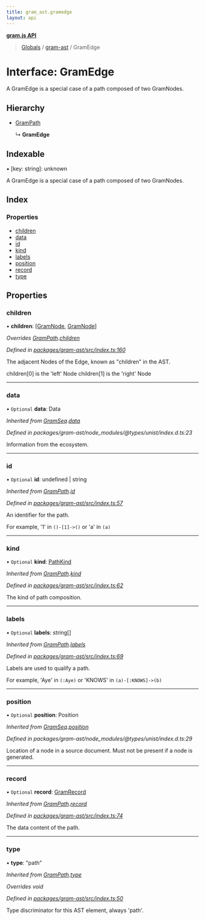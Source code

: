 ```yaml
---
title: gram_ast.gramedge
layout: api
---
```


**[gram.js API](../README.md)**

> [Globals](../globals.md) / [gram-ast](../modules/gram_ast.md) / GramEdge

# Interface: GramEdge

A GramEdge is a special case of a path composed of
two GramNodes.

## Hierarchy

* [GramPath](gram_ast.grampath.md)

  ↳ **GramEdge**

## Indexable

▪ [key: string]: unknown

A GramEdge is a special case of a path composed of
two GramNodes.

## Index

### Properties

* [children](gram_ast.gramedge.md#children)
* [data](gram_ast.gramedge.md#data)
* [id](gram_ast.gramedge.md#id)
* [kind](gram_ast.gramedge.md#kind)
* [labels](gram_ast.gramedge.md#labels)
* [position](gram_ast.gramedge.md#position)
* [record](gram_ast.gramedge.md#record)
* [type](gram_ast.gramedge.md#type)

## Properties

### children

•  **children**: [[GramNode](gram_ast.gramnode.md), [GramNode](gram_ast.gramnode.md)]

*Overrides [GramPath](gram_ast.grampath.md).[children](gram_ast.grampath.md#children)*

*Defined in [packages/gram-ast/src/index.ts:160](https://github.com/gram-data/gram-js/blob/594b46d/packages/gram-ast/src/index.ts#L160)*

The adjacent Nodes of the Edge, known as "children" in the AST.

children[0] is the 'left' Node
children[1] is the 'right' Node

___

### data

• `Optional` **data**: Data

*Inherited from [GramSeq](gram_ast.gramseq.md).[data](gram_ast.gramseq.md#data)*

*Defined in packages/gram-ast/node_modules/@types/unist/index.d.ts:23*

Information from the ecosystem.

___

### id

• `Optional` **id**: undefined \| string

*Inherited from [GramPath](gram_ast.grampath.md).[id](gram_ast.grampath.md#id)*

*Defined in [packages/gram-ast/src/index.ts:57](https://github.com/gram-data/gram-js/blob/594b46d/packages/gram-ast/src/index.ts#L57)*

An identifier for the path.

For example, '1' in `()-[1]->()` or 'a' in `(a)`

___

### kind

• `Optional` **kind**: [PathKind](../modules/gram_ast.md#pathkind)

*Inherited from [GramPath](gram_ast.grampath.md).[kind](gram_ast.grampath.md#kind)*

*Defined in [packages/gram-ast/src/index.ts:62](https://github.com/gram-data/gram-js/blob/594b46d/packages/gram-ast/src/index.ts#L62)*

The kind of path composition.

___

### labels

• `Optional` **labels**: string[]

*Inherited from [GramPath](gram_ast.grampath.md).[labels](gram_ast.grampath.md#labels)*

*Defined in [packages/gram-ast/src/index.ts:69](https://github.com/gram-data/gram-js/blob/594b46d/packages/gram-ast/src/index.ts#L69)*

Labels are used to qualify a path.

For example, 'Aye' in `(:Aye)` or 'KNOWS' in `(a)-[:KNOWS]->(b)`

___

### position

• `Optional` **position**: Position

*Inherited from [GramSeq](gram_ast.gramseq.md).[position](gram_ast.gramseq.md#position)*

*Defined in packages/gram-ast/node_modules/@types/unist/index.d.ts:29*

Location of a node in a source document.
Must not be present if a node is generated.

___

### record

• `Optional` **record**: [GramRecord](../modules/gram_ast.md#gramrecord)

*Inherited from [GramPath](gram_ast.grampath.md).[record](gram_ast.grampath.md#record)*

*Defined in [packages/gram-ast/src/index.ts:74](https://github.com/gram-data/gram-js/blob/594b46d/packages/gram-ast/src/index.ts#L74)*

The data content of the path.

___

### type

•  **type**: \"path\"

*Inherited from [GramPath](gram_ast.grampath.md).[type](gram_ast.grampath.md#type)*

*Overrides void*

*Defined in [packages/gram-ast/src/index.ts:50](https://github.com/gram-data/gram-js/blob/594b46d/packages/gram-ast/src/index.ts#L50)*

Type discriminator for this AST element, always 'path'.
